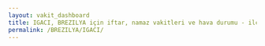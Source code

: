 ```yaml
---
layout: vakit_dashboard
title: IGACI, BREZILYA için iftar, namaz vakitleri ve hava durumu - ilçe/eyalet seç
permalink: /BREZILYA/IGACI/
---
```


<script type="text/javascript">
  var GLOBAL_COUNTRY = 'BREZILYA';
  var GLOBAL_CITY = 'IGACI';
  var GLOBAL_STATE = '';
  var lat = 72;
  var lon = 21;
</script>
